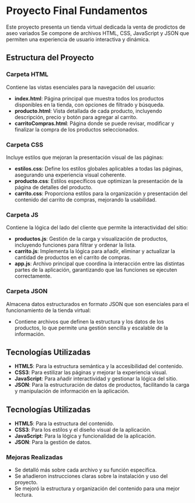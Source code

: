# Proyecto Final Fundamentos

Este proyecto presenta un tienda virtual dedicada la venta de prodictos de aseo variados  Se compone de archivos HTML, CSS, JavaScript y JSON que permiten una experiencia de usuario interactiva y dinámica.

## Estructura del Proyecto

### Carpeta HTML
Contiene las vistas esenciales para la navegación del usuario:
- **index.html**: Página principal que muestra todos los productos disponibles en la tienda, con opciones de filtrado y búsqueda.
- **producto.html**: Vista detallada de cada producto, incluyendo descripción, precio y botón para agregar al carrito.
- **carritoCompras.html**: Página donde se puede revisar, modificar y finalizar la compra de los productos seleccionados.

### Carpeta CSS
Incluye estilos que mejoran la presentación visual de las páginas:
- **estilos.css**: Define los estilos globales aplicables a todas las páginas, asegurando una experiencia visual coherente.
- **producto.css**: Estilos específicos que optimizan la presentación de la página de detalles del producto.
- **carrito.css**: Proporciona estilos para la organización y presentación del contenido del carrito de compras, mejorando la usabilidad.

### Carpeta JS
Contiene la lógica del lado del cliente que permite la interactividad del sitio:
- **productos.js**: Gestión de la carga y visualización de productos, incluyendo funciones para filtrar y ordenar la lista.
- **carrito.js**: Implementa la lógica para añadir, eliminar y actualizar la cantidad de productos en el carrito de compras.
- **app.js**: Archivo principal que coordina la interacción entre las distintas partes de la aplicación, garantizando que las funciones se ejecuten correctamente.

### Carpeta JSON
Almacena datos estructurados en formato JSON que son esenciales para el funcionamiento de la tienda virtual:
- Contiene archivos que definen la estructura y los datos de los productos, lo que permite una gestión sencilla y escalable de la información.

## Tecnologías Utilizadas

- **HTML5**: Para la estructura semántica y la accesibilidad del contenido.
- **CSS3**: Para estilizar las páginas y mejorar la experiencia visual.
- **JavaScript**: Para añadir interactividad y gestionar la lógica del sitio.
- **JSON**: Para la estructuración de datos de productos, facilitando la carga y manipulación de información en la aplicación.

## Tecnologías Utilizadas

- **HTML5**: Para la estructura del contenido.
- **CSS3**: Para los estilos y el diseño visual de la aplicación.
- **JavaScript**: Para la lógica y funcionalidad de la aplicación.
- **JSON**: Para la gestión de datos.

### Mejoras Realizadas
- Se detalló más sobre cada archivo y su función específica.
- Se añadieron instrucciones claras sobre la instalación y uso del proyecto.
- Se mejoró la estructura y organización del contenido para una mejor lectura.
